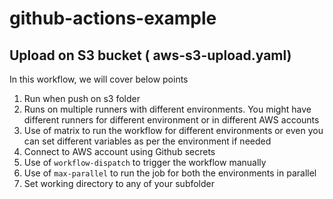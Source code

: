 # github-actions-example

## Upload on S3 bucket ( aws-s3-upload.yaml)
In this workflow, we will cover below points
  1. Run when push on s3 folder
  2. Runs on multiple runners with different environments. You might have different runners for different environment or in different AWS accounts
  3. Use of matrix to run the workflow for different environments or even you can set different variables as per the environment if needed
  4. Connect to AWS account using Github secrets
  5. Use of `workflow-dispatch` to trigger the workflow manually
  6. Use of `max-parallel` to run the job for both the environments in parallel
  7. Set working directory to any of your subfolder
